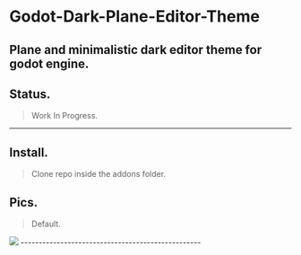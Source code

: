 # Godot-Dark-Plane-Editor-Theme
Plane and minimalistic dark editor theme for godot engine.
--------------------------------------------------

## Status.
> Work In Progress.
--------------------------------------------------

## Install.
> Clone repo inside the addons folder. 

## Pics.

> Default.
<img src="https://raw.githubusercontent.com/7Cuellar/jc.godot.img-repo/master/DarkPlaneEditorTheme.jpg">
--------------------------------------------------
